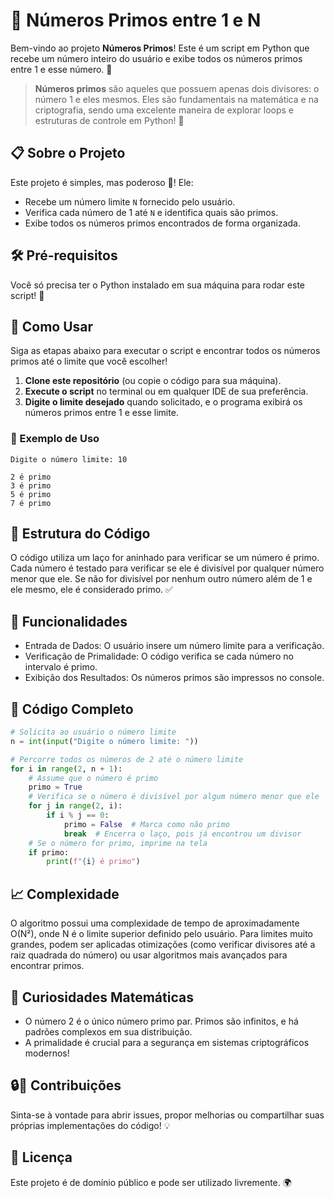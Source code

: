 # 🧮 Números Primos entre 1 e N

Bem-vindo ao projeto **Números Primos**! Este é um script em Python que recebe um número inteiro do usuário e exibe todos os números primos entre 1 e esse número. 🥳

> **Números primos** são aqueles que possuem apenas dois divisores: o número 1 e eles mesmos. Eles são fundamentais na matemática e na criptografia, sendo uma excelente maneira de explorar loops e estruturas de controle em Python! 🚀

## 📋 Sobre o Projeto

Este projeto é simples, mas poderoso 💪! Ele:
- Recebe um número limite `N` fornecido pelo usuário.
- Verifica cada número de 1 até `N` e identifica quais são primos.
- Exibe todos os números primos encontrados de forma organizada.

## 🛠️ Pré-requisitos

Você só precisa ter o Python instalado em sua máquina para rodar este script! 🐍

## 🚀 Como Usar

Siga as etapas abaixo para executar o script e encontrar todos os números primos até o limite que você escolher!

1. **Clone este repositório** (ou copie o código para sua máquina).
2. **Execute o script** no terminal ou em qualquer IDE de sua preferência.
3. **Digite o limite desejado** quando solicitado, e o programa exibirá os números primos entre 1 e esse limite.

### 📜 Exemplo de Uso

```plaintext
Digite o número limite: 10

2 é primo
3 é primo
5 é primo
7 é primo
``` 
## 🧩 Estrutura do Código

O código utiliza um laço for aninhado para verificar se um número é primo. Cada número é testado para verificar se ele é divisível por qualquer número menor que ele. Se não for divisível por nenhum outro número além de 1 e ele mesmo, ele é considerado primo. ✅

## 🌟 Funcionalidades
- Entrada de Dados: O usuário insere um número limite para a verificação.
- Verificação de Primalidade: O código verifica se cada número no intervalo é primo.
- Exibição dos Resultados: Os números primos são impressos no console.

## 🔧 Código Completo

```python
# Solicita ao usuário o número limite
n = int(input("Digite o número limite: "))

# Percorre todos os números de 2 até o número limite
for i in range(2, n + 1):
    # Assume que o número é primo
    primo = True
    # Verifica se o número é divisível por algum número menor que ele
    for j in range(2, i):
        if i % j == 0:
            primo = False  # Marca como não primo
            break  # Encerra o laço, pois já encontrou um divisor
    # Se o número for primo, imprime na tela
    if primo:
        print(f"{i} é primo")
```

## 📈 Complexidade

O algoritmo possui uma complexidade de tempo de aproximadamente O(N²), onde N é o limite superior definido pelo usuário. Para limites muito grandes, podem ser aplicadas otimizações (como verificar divisores até a raiz quadrada do número) ou usar algoritmos mais avançados para encontrar primos.

## 🧠 Curiosidades Matemáticas

- O número 2 é o único número primo par.
Primos são infinitos, e há padrões complexos em sua distribuição.
- A primalidade é crucial para a segurança em sistemas criptográficos modernos! 

## 🔒🤝 Contribuições

Sinta-se à vontade para abrir issues, propor melhorias ou compartilhar suas próprias implementações do código! 💡

## 📜 Licença

Este projeto é de domínio público e pode ser utilizado livremente. 🌍
